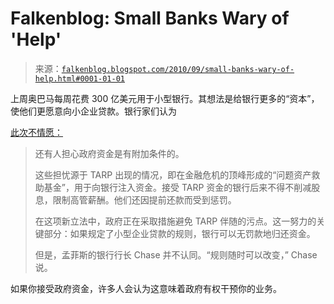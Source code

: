 <!--yml

category: 未分类

date: 2024-05-12 21:20:29

-->

# Falkenblog: Small Banks Wary of 'Help'

> 来源：[`falkenblog.blogspot.com/2010/09/small-banks-wary-of-help.html#0001-01-01`](http://falkenblog.blogspot.com/2010/09/small-banks-wary-of-help.html#0001-01-01)

上周奥巴马每周花费 300 亿美元用于小型银行。其想法是给银行更多的“资本”，使他们更愿意向小企业贷款。银行家们认为

[此次不情愿：](http://apnews.myway.com/article/20100925/D9IEME2G0.html)

> 还有人担心政府资金是有附加条件的。
> 
> 这些担忧源于 TARP 出现的情况，即在金融危机的顶峰形成的“问题资产救助基金”，用于向银行注入资金。接受 TARP 资金的银行后来不得不削减股息，限制高管薪酬。他们还因提前还款而受到惩罚。
> 
> 在这项新立法中，政府正在采取措施避免 TARP 伴随的污点。这一努力的关键部分：如果规定了小型企业贷款的规则，银行可以无罚款地归还资金。
> 
> 但是，孟菲斯的银行行长 Chase 并不认同。“规则随时可以改变，” Chase 说。

如果你接受政府资金，许多人会认为这意味着政府有权干预你的业务。
